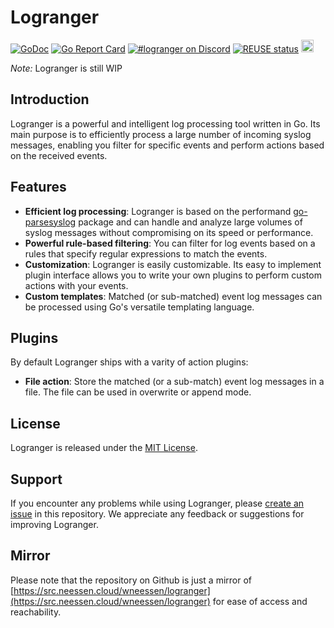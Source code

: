 <!--
SPDX-FileCopyrightText: 2023-2024 Winni Neessen <wn@neessen.dev>

SPDX-License-Identifier: MIT
//-->

# Logranger

[![GoDoc](https://godoc.org/src.neessen.cloud/wneessen/logranger?status.svg)](https://pkg.go.dev/github.com/wneessen/logranger)
[![Go Report Card](https://goreportcard.com/badge/src.neessen.cloud/wneessen/logranger)](https://goreportcard.com/report/github.com/wneessen/logranger)
[![#logranger on Discord](https://img.shields.io/badge/Discord-%23logranger-blue.svg)](https://discord.gg/ysQXkaccXk)
[![REUSE status](https://api.reuse.software/badge/src.neessen.cloud/wneessen/logranger)](https://api.reuse.software/info/github.com/wneessen/logranger)
<a href="https://ko-fi.com/D1D24V9IX"><img src="https://uploads-ssl.webflow.com/5c14e387dab576fe667689cf/5cbed8a4ae2b88347c06c923_BuyMeACoffee_blue.png" height="20" alt="buy ma a coffee"></a>

*Note:* Logranger is still WIP

## Introduction

Logranger is a powerful and intelligent log processing tool written in Go. 
Its main purpose is to efficiently process a large number of incoming syslog messages, 
enabling you filter for specific events and perform actions based on the received events.

## Features

- **Efficient log processing**: Logranger is based on the performand 
  [go-parsesyslog](https://github.com/wneessen/go-parsesyslog) package and can handle and 
  analyze large volumes of syslog messages without compromising on its speed or performance.
- **Powerful rule-based filtering**: You can filter for log events based on a rules that
  specify regular expressions to match the events.
- **Customization**: Logranger is easily customizable. Its easy to implement plugin interface
  allows you to write your own plugins to perform custom actions with your events.
- **Custom templates**: Matched (or sub-matched) event log messages can be processed using
  Go's versatile templating language.

## Plugins

By default Logranger ships with a varity of action plugins:

- **File action**: Store the matched (or a sub-match) event log messages in a file. The
  file can be used in overwrite or append mode.

## License

Logranger is released under the [MIT License](LICENSE).

## Support

If you encounter any problems while using Logranger, please [create an issue](https://src.neessen.cloud/wneessen/logranger/issues) in this 
repository. We appreciate any feedback or suggestions for improving Logranger.

## Mirror

Please note that the repository on Github is just a mirror of 
[https://src.neessen.cloud/wneessen/logranger](https://src.neessen.cloud/wneessen/logranger) for ease of access and reachability.